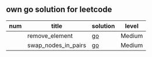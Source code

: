 ## own go solution for leetcode

| num | title               | solution                                           | level  |
|-----|---------------------|----------------------------------------------------|--------|
|     | remove_element      | [go](./remove_element/remove_element.go)           | Medium |
|     | swap_nodes_in_pairs | [go](./swap_nodes_in_pairs/swap_nodes_in_pairs.go) | Medium |
